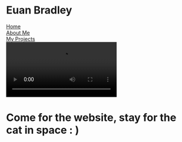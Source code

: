 <html>
<head>
 <style>
  ul {
   list-style-type: none;
   margin: 0;
   padding: 0;
  }
  
  body {
   background-color: #2F2FA2;
  }
  
  li a {
   text-align: center;
   text-decoration: none;
   display: inline-block;
   width: 120px;
   background-color: #2F2FA2;
   color: #F64C72;
   border: 2px solid #F64C72
  }
  
  li a:hover {
   text-decoration: none;
   background-color: #F64C72;
   color: #2F2FA2;
  }
  
 .video {
   position: absolute;
   top: 300px;
   left: 400px;
   width: 500px;
   height: 300px;
  }
  
  h1{
  
  }
  
 </style>
</head>
<body>

 <h1> Euan Bradley </h1> 
 
<ul>
 <li><a href="#home">Home</a></li>
 <li><a href="#about">About Me</a></li>
 <li><a href="#projects">My Projects</a></li>
</ul>
 
 <video class="video" controls>
  <source src="bongo_in_space.mp4" type="video/mp4">
 </video>
 <h1>Come for the website, stay for the cat in space : )</h1>
 
</body>
</html>
